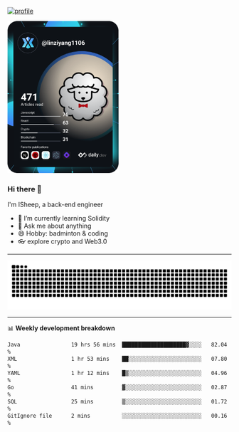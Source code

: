 [![profile](https://user-images.githubusercontent.com/54968314/208005045-e4b42f3b-833d-4242-bfcc-e764865553a2.svg)](https://www.calligrapher.ai/)

<a href="https://app.daily.dev/linziyang1106"><img src="/devcard.png" width="250" alt="ISheep's Dev Card"/></a>

### Hi there 🐏

I'm ISheep, a back-end engineer

- 🔭 I’m currently learning Solidity
- 💬 Ask me about anything
- 😄 Hobby: badminton & coding
- 👓 explore crypto and Web3.0

-------

![](https://raw.githubusercontent.com/ISheepp/ISheepp/output/github-contribution-grid-snake.svg)

-------

📊 **Weekly development breakdown**
<!--START_SECTION:waka-->

```text
Java                19 hrs 56 mins  ████████████████████▓░░░░   82.04 %
XML                 1 hr 53 mins    ██░░░░░░░░░░░░░░░░░░░░░░░   07.80 %
YAML                1 hr 12 mins    █▒░░░░░░░░░░░░░░░░░░░░░░░   04.96 %
Go                  41 mins         ▓░░░░░░░░░░░░░░░░░░░░░░░░   02.87 %
SQL                 25 mins         ▒░░░░░░░░░░░░░░░░░░░░░░░░   01.72 %
GitIgnore file      2 mins          ░░░░░░░░░░░░░░░░░░░░░░░░░   00.16 %
```

<!--END_SECTION:waka-->
